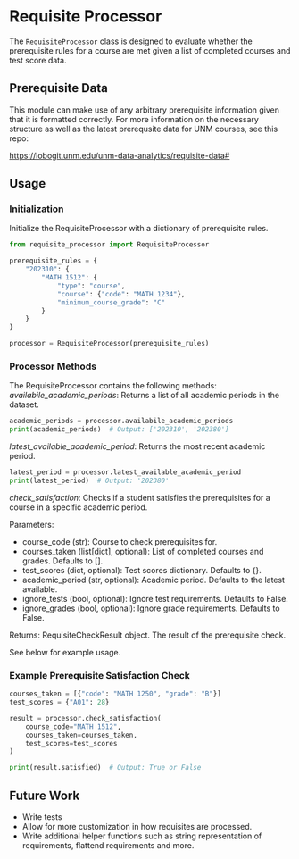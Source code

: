 # Requisite Processor
The `RequisiteProcessor` class is designed to evaluate whether the prerequisite rules for a course are met given a list of completed courses and test score data.

## Prerequisite Data
This module can make use of any arbitrary prerequisite information given that it is formatted correctly. For more information on the necessary structure as well as the latest prerequsite data for UNM courses, see this repo:

https://lobogit.unm.edu/unm-data-analytics/requisite-data#

## Usage

### Initialization
Initialize the RequisiteProcessor with a dictionary of prerequisite rules.

```python
from requisite_processor import RequisiteProcessor

prerequisite_rules = {
    "202310": {
        "MATH 1512": {
            "type": "course",
            "course": {"code": "MATH 1234"},
            "minimum_course_grade": "C"
        }
    }
}

processor = RequisiteProcessor(prerequisite_rules)
```

### Processor Methods
The RequisiteProcessor contains the following methods:
*availabile_academic_periods*:
Returns a list of all academic periods in the dataset.
```python
academic_periods = processor.availabile_academic_periods
print(academic_periods)  # Output: ['202310', '202380']
```

*latest_available_academic_period*:
Returns the most recent academic period.
```python
latest_period = processor.latest_available_academic_period
print(latest_period)  # Output: '202380'
```

*check_satisfaction*:
Checks if a student satisfies the prerequisites for a course in a specific academic period.

Parameters:

- course_code (str): Course to check prerequisites for.
- courses_taken (list[dict], optional): List of completed courses and grades. Defaults to [].
- test_scores (dict, optional): Test scores dictionary. Defaults to {}.
- academic_period (str, optional): Academic period. Defaults to the latest available.
- ignore_tests (bool, optional): Ignore test requirements. Defaults to False.
- ignore_grades (bool, optional): Ignore grade requirements. Defaults to False.

Returns:
RequisiteCheckResult object. The result of the prerequisite check.

See below for example usage.

### Example Prerequisite Satisfaction Check

```python
courses_taken = [{"code": "MATH 1250", "grade": "B"}]
test_scores = {"A01": 28}

result = processor.check_satisfaction(
    course_code="MATH 1512",
    courses_taken=courses_taken,
    test_scores=test_scores
)

print(result.satisfied)  # Output: True or False
```

## Future Work
- Write tests
- Allow for more customization in how requisites are processed.
- Write additional helper functions such as string representation of requirements, flattend requirements and more.